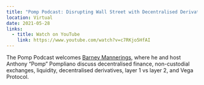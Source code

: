 ```yaml
---
title: "Pomp Podcast: Disrupting Wall Street with Decentralised Derivatives"
location: Virtual
date: 2021-05-28
links:
  - title: Watch on YouTube
    link: https://www.youtube.com/watch?v=c7RKjo5HfAI
---
```


The Pomp Podcast welcomes <a href="https://twitter.com/barnabee">Barney Mannerings</a>, where he and host Anthony “Pomp” Pompliano discuss decentralised finance, non-custodial exchanges, liquidity, decentralised derivatives, layer 1 vs layer 2, and Vega Protocol.
